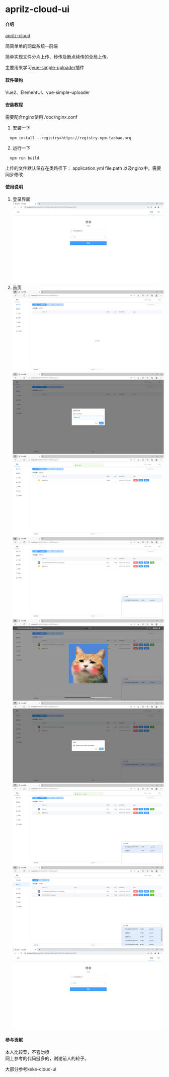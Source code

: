 # aprilz-cloud-ui

#### 介绍

[aprilz-cloud](https://github.com/liushaohui1/aprilz-cloud.git)

简简单单的网盘系统--前端

简单实现文件分片上传、秒传及断点续传的全局上传。

主要用来学习[vue-simple-uploader](https://github.com/simple-uploader/vue-uploader/blob/master/README_zh-CN.md )插件

#### 软件架构
Vue2、ElementUI、vue-simple-uploader


#### 安装教程

需要配合nginx使用   /doc/nginx.conf

1. 安装一下  
````
  npm install --registry=https://registry.npm.taobao.org  
  ````
2. 运行一下
````
  npm run build
````


上传的文件默认保存在类路径下： application.yml file.path 以及nginx中，需要同步修改



#### 使用说明

1. 登录界面
   ![Image text](image/Snipaste_2022-03-01_15-04-44.png)
2. 首页
   ![Image text](image/Snipaste_2022-03-01_14-57-06.png)
   ![Image text](image/Snipaste_2022-03-01_14-57-41.png)
   ![Image text](image/Snipaste_2022-03-01_14-57-48.png)
   ![Image text](image/Snipaste_2022-03-01_14-58-05.png)
   ![Image text](image/Snipaste_2022-03-01_14-58-19.png)
   ![Image text](image/Snipaste_2022-03-01_14-58-32.png)
   ![Image text](image/Snipaste_2022-03-01_14-59-51.png)
   ![Image text](image/Snipaste_2022-03-01_15-02-44.png)
   ![Image text](image/Snipaste_2022-03-01_15-04-44.png)

#### 参与贡献

本人比较菜，不喜勿喷  
网上参考的代码挺多的，谢谢前人的轮子。

大部分参考keke-cloud-ui

